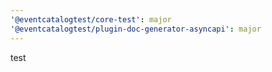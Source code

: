 ```yaml
---
'@eventcatalogtest/core-test': major
'@eventcatalogtest/plugin-doc-generator-asyncapi': major
---
```


test
